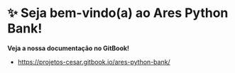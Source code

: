 # ✨ Seja bem-vindo(a) ao Ares Python Bank!

**Veja a nossa documentação no GitBook!**

 - https://projetos-cesar.gitbook.io/ares-python-bank/
